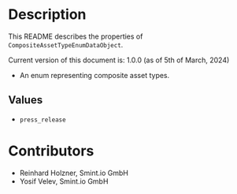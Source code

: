 Description
===========
This README describes the properties of `CompositeAssetTypeEnumDataObject`.

Current version of this document is: 1.0.0 (as of 5th of March, 2024)

- An enum representing composite asset types.

## Values
- `press_release`

Contributors
============

- Reinhard Holzner, Smint.io GmbH
- Yosif Velev, Smint.io GmbH